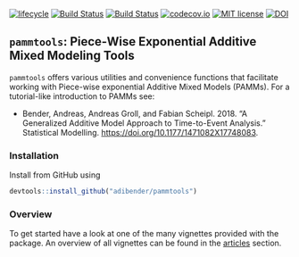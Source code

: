 
[![lifecycle](https://img.shields.io/badge/lifecycle-experimental-orange.svg)](https://www.tidyverse.org/lifecycle/#experimental)
[![Build
Status](https://travis-ci.org/adibender/pammtools.svg?branch=master)](https://travis-ci.org/adibender/pammtools)
[![Build
Status](https://ci.appveyor.com/api/projects/status/github/adibender/pammtools?branch=master&svg=true)](https://ci.appveyor.com/project/adibender/pammtools/branch/master)
[![codecov.io](https://codecov.io/github/adibender/pammtools/coverage.svg?branch=master)](https://codecov.io/github/adibender/pammtools/branch/master)
[![MIT
license](http://img.shields.io/badge/license-MIT-brightgreen.svg)](http://opensource.org/licenses/MIT)
[![DOI](https://zenodo.org/badge/DOI/10.5281/zenodo.1048832.svg)](https://doi.org/10.5281/zenodo.1048832)

## `pammtools`: Piece-Wise Exponential Additive Mixed Modeling Tools

`pammtools` offers various utilities and convenience functions that
facilitate working with Piece-wise exponential Additive Mixed Models
(PAMMs). For a tutorial-like introduction to PAMMs see:

  - Bender, Andreas, Andreas Groll, and Fabian Scheipl. 2018. “A
    Generalized Additive Model Approach to Time-to-Event Analysis.”
    Statistical Modelling. <https://doi.org/10.1177/1471082X17748083>.

### Installation

Install from GitHub using

``` r
devtools::install_github("adibender/pammtools")
```

### Overview

To get started have a look at one of the many vignettes provided with
the package. An overview of all vignettes can be found in the
[articles](https://adibender.github.io/pammtools/articles/) section.
